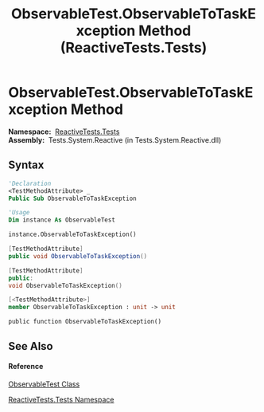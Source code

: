 ﻿---
title: ObservableTest.ObservableToTaskException Method  (ReactiveTests.Tests)
TOCTitle: ObservableToTaskException Method
ms:assetid: M:ReactiveTests.Tests.ObservableTest.ObservableToTaskException
ms:mtpsurl: https://msdn.microsoft.com/en-us/library/reactivetests.tests.observabletest.observabletotaskexception(v=VS.103)
ms:contentKeyID: 36619559
ms.date: 06/28/2011
mtps_version: v=VS.103
f1_keywords:
- ReactiveTests.Tests.ObservableTest.ObservableToTaskException
dev_langs:
- CSharp
- JScript
- VB
- FSharp
- c++
---

# ObservableTest.ObservableToTaskException Method

**Namespace:**  [ReactiveTests.Tests](hh289046\(v=vs.103\).md)  
**Assembly:**  Tests.System.Reactive (in Tests.System.Reactive.dll)

## Syntax

``` vb
'Declaration
<TestMethodAttribute> _
Public Sub ObservableToTaskException
```

``` vb
'Usage
Dim instance As ObservableTest

instance.ObservableToTaskException()
```

``` csharp
[TestMethodAttribute]
public void ObservableToTaskException()
```

``` c++
[TestMethodAttribute]
public:
void ObservableToTaskException()
```

``` fsharp
[<TestMethodAttribute>]
member ObservableToTaskException : unit -> unit 
```

``` jscript
public function ObservableToTaskException()
```

## See Also

#### Reference

[ObservableTest Class](hh288687\(v=vs.103\).md)

[ReactiveTests.Tests Namespace](hh289046\(v=vs.103\).md)

